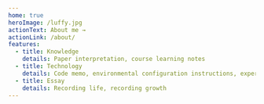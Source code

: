 ```yaml
---
home: true
heroImage: /luffy.jpg
actionText: About me →
actionLink: /about/
features:
  - title: Knowledge
    details: Paper interpretation, course learning notes
  - title: Technology
    details: Code memo, environmental configuration instructions, experimental records, and trap records
  - title: Essay
    details: Recording life, recording growth
---
```


<!-- root@VM-24-12-ubuntu:/myBlog/vuepress-blog-master# npm list
vuepress-demo@1.0.0 /myBlog/vuepress-blog-master
├── @form-create/element-ui@1.0.19
├── @mdit/plugin-katex@0.4.8
├── @vuepress/plugin-back-to-top@1.9.10
├── axios@0.20.0
├── bindings@1.5.0 extraneous
├── element-ui@2.13.2
├── file-uri-to-path@1.0.0 extraneous
├── form-create@1.6.6
├── katex@0.16.8
├── markdown-it-katex@2.0.3
├── markdown-it-texmath@1.0.0
├── mathjax@3.2.2
├── nan@2.14.2 extraneous
├── sass-loader@10.0.1
├── sass@1.26.10
├── vue-server-renderer@2.7.14
├── vue@2.7.14
├── vuepress-plugin-anchor-right@0.0.1-beta.18
├── vuepress-plugin-anchor-toc@0.0.3
├── vuepress-plugin-code-copy@1.0.6
├── vuepress-plugin-flexsearch@0.3.0
├── vuepress-plugin-mathjax@1.2.8
├── vuepress-plugin-nuggets-style-copy@1.0.3
├── vuepress-plugin-right-anchor@2.1.0-rc.2
├── vuepress-sidebar-atuo@1.0.0
└── vuepress@1.9.10 -->
